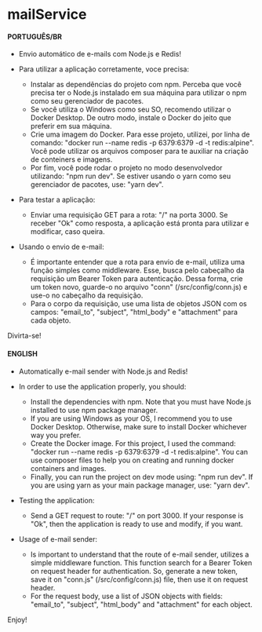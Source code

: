 # mailService 

#### PORTUGUÊS/BR ####
- Envio automático de e-mails com Node.js e Redis!

- Para utilizar a aplicação corretamente, voce precisa: 
  * Instalar as dependências do projeto com npm. Perceba que você precisa ter o Node.js instalado em sua máquina para utilizar o npm como seu gerenciador de pacotes.
  * Se você utiliza o Windows como seu SO, recomendo utilizar o Docker Desktop. De outro modo, instale o Docker do jeito que preferir em sua máquina.
  * Crie uma imagem do Docker. Para esse projeto, utilizei, por linha de comando: "docker run --name redis -p 6379:6379 -d -t redis:alpine". Você pode utilizar os arquivos composer para te auxiliar na criação de conteiners e imagens.
  * Por fim, você pode rodar o projeto no modo desenvolvedor utilizando: "npm run dev". Se estiver usando o yarn como seu gerenciador de pacotes, use: "yarn dev".

- Para testar a aplicação:
  * Enviar uma requisição GET para a rota: "/" na porta 3000. Se receber "Ok" como resposta, a aplicação está pronta para utilizar e modificar, caso queira.

- Usando o envio de e-mail: 
  * É importante entender que a rota para envio de e-mail, utiliza uma função simples como middleware. Esse, busca pelo cabeçalho da requisição um Bearer Token para autenticação. Dessa forma, crie um token novo, guarde-o no arquivo "conn" (/src/config/conn.js) e use-o no cabeçalho da requisição.
  * Para o corpo da requisição, use uma lista de objetos JSON com os campos: "email_to", "subject", "html_body" e "attachment" para cada objeto.

Divirta-se!


#### ENGLISH ####
- Automatically e-mail sender with Node.js and Redis!

- In order to use the application properly, you should: 
  * Install the dependencies with npm. Note that you must have Node.js installed to use npm package manager.
  * If you are using Windows as your OS, I recommend you to use Docker Desktop. Otherwise, make sure to install Docker whichever way you prefer.
  * Create the Docker image. For this project, I used the command: "docker run --name redis -p 6379:6379 -d -t redis:alpine". You can use composer files to help you on creating and running docker containers and images. 
  * Finally, you can run the project on dev mode using: "npm run dev". If you are using yarn as your main package manager, use: "yarn dev".

- Testing the application:
  * Send a GET request to route: "/" on port 3000. If your response is "Ok", then the application is ready to use and modify, if you want.

- Usage of e-mail sender:
  * Is important to understand that the route of e-mail sender, utilizes a simple middleware function. This function search for a Bearer Token on request header for authentication. So, generate a new token, save it on "conn.js" (/src/config/conn.js) file, then use it on request header.
  * For the request body, use a list of JSON objects with fields: "email_to", "subject", "html_body" and "attachment" for each object. 

Enjoy!
